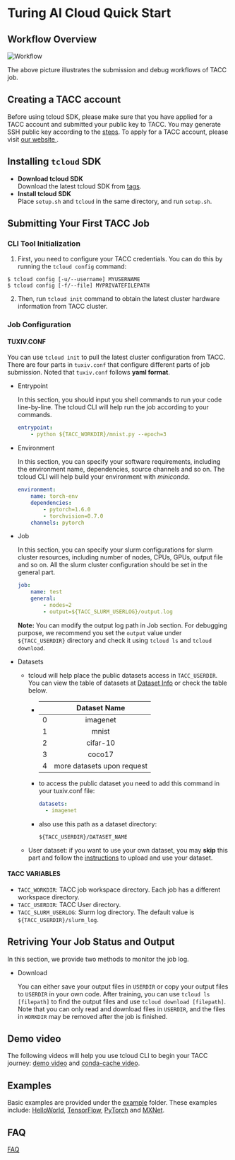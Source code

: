 # Turing AI Cloud Quick Start
## Workflow Overview

![Workflow](./static/workflow.png)

The above picture illustrates the submission and debug workflows of TACC job.

## Creating a TACC account
Before using tcloud SDK, please make sure that you have applied for a TACC account and submitted your public key to TACC. You may generate SSH public key according to the [steps](https://git-scm.com/book/en/v2/Git-on-the-Server-Generating-Your-SSH-Public-Key).
To apply for a TACC account, please visit [our website ](https://turing.ust.hk/).

## Installing `tcloud` SDK
- __Download tcloud SDK__ \
Download the latest tcloud SDK from [tags](https://github.com/turingaicloud/quickstart/tags).
- __Install tcloud SDK__ \
Place `setup.sh` and `tcloud` in the same directory, and run `setup.sh`.

## Submitting Your First TACC Job
### CLI Tool Initialization
1. First, you need to configure your TACC credentials. You can do this by running the `tcloud config` command:
```
$ tcloud config [-u/--username] MYUSERNAME
$ tcloud config [-f/--file] MYPRIVATEFILEPATH
```
2. Then, run `tcloud init` command to obtain the latest cluster hardware information from TACC cluster.

### Job Configuration
#### TUXIV.CONF

You can use `tcloud init` to pull the latest cluster configuration from TACC. There are four parts in `tuxiv.conf` that configure different parts of job submission. Noted that `tuxiv.conf` follows **yaml format**.

+ Entrypoint

  In this section, you should input you shell commands to run your code line-by-line. The tcloud CLI will help run the job according to your commands.

  ~~~yaml
  entrypoint:
      - python ${TACC_WORKDIR}/mnist.py --epoch=3 
  ~~~

+ Environment

  In this section, you can specify your software requirements, including the environment name, dependencies, source channels and so on. The tcloud CLI will help build your environment with *miniconda*.

  ~~~yaml
  environment:
      name: torch-env
      dependencies:
          - pytorch=1.6.0
          - torchvision=0.7.0
      channels: pytorch
  ~~~

+ Job

  In this section, you can specify your slurm configurations for slurm cluster resources, including number of nodes, CPUs, GPUs, output file and so on. All the slurm cluster configuration should be set in the general part.

  ~~~yaml
  job:
      name: test
      general:
          - nodes=2
          - output=${TACC_SLURM_USERLOG}/output.log
  ~~~

  **Note:** You can modify the output log path in Job section. For debugging purpose, we recommend you set the `output` value under `${TACC_USERDIR}` directory and check it using `tcloud ls` and `tcloud download`.

+ Datasets
  - tcloud will help place the public datasets access in `TACC_USERDIR`. You can view the table of  datasets at [Dataset Info](https://docs.google.com/spreadsheets/d/18qi2YpYvuXkWns7KY9pHYQclhS1Yyt5ysqgZ4plYcTg/edit#gid=0) or check the table below.

      - 
        |  | Dataset Name |
        | :------: | :------: |
        | 0 | imagenet |
        | 1 | mnist |
        | 2 | cifar-10 |
        | 3 | coco17 |
        | 4 | more datasets upon request |

    - to access the public dataset you need to add this command in your tuxiv.conf file:
      ~~~yaml
      datasets:
        - imagenet
      ~~~
    - also use this path as a dataset directory:
      ~~~shell
      ${TACC_USERDIR}/DATASET_NAME
      ~~~
  - User dataset: if you want to use your own dataset, you may **skip** this part and follow the [instructions](docs/user_dataset.md) to upload and use your dataset.


#### TACC VARIABLES

+ `TACC_WORKDIR`: TACC job workspace directory. Each job has a different workspace directory.
+ `TACC_USERDIR`: TACC User directory.
+ `TACC_SLURM_USERLOG`: Slurm log directory. The default value is `${TACC_USERDIR}/slurm_log`.

## Retriving Your Job Status and Output
In this section, we provide two methods to monitor the job log.
+ Download

  You can either save your output files in `USERDIR` or copy your output files to `USERDIR` in your own code. After training, you can use `tcloud ls [filepath]` to find the output files and use `tcloud download [filepath]`. Note that you can only read and download files in `USERDIR`, and the files in `WORKDIR` may be removed after the job is finished.


## Demo video
The following videos will help you use tcloud CLI to begin your TACC journey: [demo video](https://drive.google.com/file/d/1eEZzgH3MipdXy3eIfgasUaMdlMquCqf8/view?usp=sharing) and [conda-cache video](https://drive.google.com/file/d/1hfFfWZoJj6dlNiOK-dbyvrE_VmM07w7A/view?usp=sharing).

## Examples
Basic examples are provided under the [example](example) folder. These examples include: [HelloWorld](example/helloworld), [TensorFlow](example/TensorFlow), [PyTorch](example/PyTorch) and [MXNet](example/MXNet).

## FAQ
[FAQ](FAQ.md)